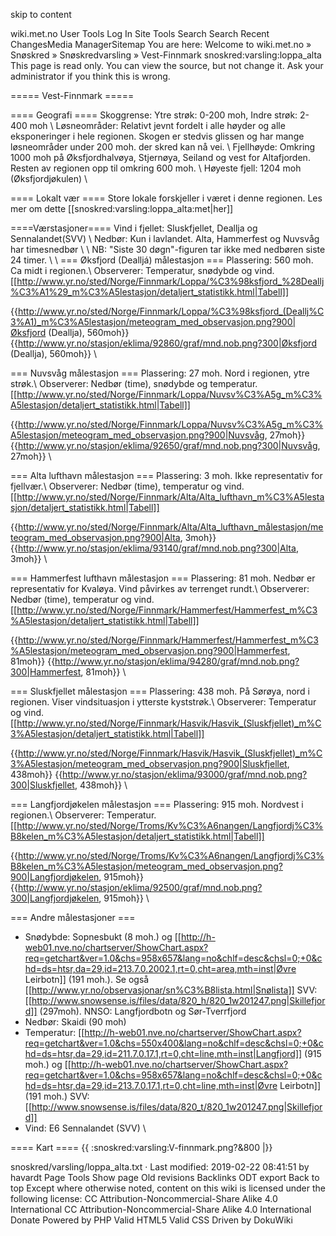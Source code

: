 skip to content

wiki.met.no
User Tools
Log In
Site Tools
Search
Search
Recent ChangesMedia ManagerSitemap
You are here: Welcome to wiki.met.no » Snøskred » Snøskredvarsling » Vest-Finnmark
snoskred:varsling:loppa_alta
This page is read only. You can view the source, but not change it. Ask your administrator if you think this is wrong.

 
===== Vest-Finnmark =====

==== Geografi ====
Skoggrense: Ytre strøk: 0-200 moh, Indre strøk: 2-400 moh \\
Løsneområder: Relativt jevnt fordelt i alle høyder og alle eksponeringer i hele regionen. Skogen er stedvis glissen og har mange løsneområder under 200 moh. der skred kan nå vei. \\
Fjellhøyde: Omkring 1000 moh på Øksfjordhalvøya, Stjernøya, Seiland og vest for Altafjorden. Resten av regionen opp til omkring 600 moh. \\
Høyeste fjell: 1204 moh (Øksfjordjøkulen) \\

==== Lokalt vær ====
Store lokale forskjeller i været i denne regionen. Les mer om dette [[snoskred:varsling:loppa_alta:met|her]]

====Værstasjoner====
Vind i fjellet: Sluskfjellet, Deallja og Sennalandet(SVV) \\
Nedbør: Kun i lavlandet. Alta, Hammerfest og Nuvsvåg har timesnedbør \\
\\
NB: "Siste 30 døgn"-figuren tar ikke med nedbøren siste 24 timer. \\
\\
=== Øksfjord (Dealljá) målestasjon ===
Plassering:  560 moh. Ca midt i regionen.\\
Observerer: Temperatur, snødybde og vind. [[http://www.yr.no/sted/Norge/Finnmark/Loppa/%C3%98ksfjord_%28Deallj%C3%A1%29_m%C3%A5lestasjon/detaljert_statistikk.html|Tabell]]

{{http://www.yr.no/sted/Norge/Finnmark/Loppa/%C3%98ksfjord_(Deallj%C3%A1)_m%C3%A5lestasjon/meteogram_med_observasjon.png?900|Øksfjord (Deallja), 560moh}}
{{http://www.yr.no/stasjon/eklima/92860/graf/mnd.nob.png?300|Øksfjord (Deallja), 560moh}}
\\

=== Nuvsvåg målestasjon ===
Plassering:  27 moh. Nord i regionen, ytre strøk.\\
Observerer: Nedbør (time), snødybde og temperatur. [[http://www.yr.no/sted/Norge/Finnmark/Loppa/Nuvsv%C3%A5g_m%C3%A5lestasjon/detaljert_statistikk.html|Tabell]]

{{http://www.yr.no/sted/Norge/Finnmark/Loppa/Nuvsv%C3%A5g_m%C3%A5lestasjon/meteogram_med_observasjon.png?900|Nuvsvåg, 27moh}}
{{http://www.yr.no/stasjon/eklima/92650/graf/mnd.nob.png?300|Nuvsvåg, 27moh}}
\\

=== Alta lufthavn målestasjon ===
Plassering:  3 moh. Ikke representativ for fjellvær.\\
Observerer: Nedbør (time), temperatur og vind. [[http://www.yr.no/sted/Norge/Finnmark/Alta/Alta_lufthavn_m%C3%A5lestasjon/detaljert_statistikk.html|Tabell]]

{{http://www.yr.no/sted/Norge/Finnmark/Alta/Alta_lufthavn_målestasjon/meteogram_med_observasjon.png?900|Alta, 3moh}}
{{http://www.yr.no/stasjon/eklima/93140/graf/mnd.nob.png?300|Alta, 3moh}}
\\


=== Hammerfest lufthavn målestasjon ===
Plassering:  81 moh. Nedbør er representativ for Kvaløya. Vind påvirkes av terrenget rundt.\\
Observerer: Nedbør (time), temperatur og vind. [[http://www.yr.no/sted/Norge/Finnmark/Hammerfest/Hammerfest_m%C3%A5lestasjon/detaljert_statistikk.html|Tabell]]

{{http://www.yr.no/sted/Norge/Finnmark/Hammerfest/Hammerfest_m%C3%A5lestasjon/meteogram_med_observasjon.png?900|Hammerfest, 81moh}}
{{http://www.yr.no/stasjon/eklima/94280/graf/mnd.nob.png?300|Hammerfest, 81moh}}
\\

=== Sluskfjellet målestasjon ===
Plassering:  438 moh. På Sørøya, nord i regionen. Viser vindsituasjon i ytterste kyststrøk.\\
Observerer: Temperatur og vind. [[http://www.yr.no/sted/Norge/Finnmark/Hasvik/Hasvik_(Sluskfjellet)_m%C3%A5lestasjon/detaljert_statistikk.html|Tabell]]

{{http://www.yr.no/sted/Norge/Finnmark/Hasvik/Hasvik_(Sluskfjellet)_m%C3%A5lestasjon/meteogram_med_observasjon.png?900|Sluskfjellet, 438moh}}
{{http://www.yr.no/stasjon/eklima/93000/graf/mnd.nob.png?300|Sluskfjellet, 438moh}}
\\

=== Langfjordjøkelen målestasjon ===
Plassering:  915 moh. Nordvest i regionen.\\
Observerer: Temperatur. [[http://www.yr.no/sted/Norge/Troms/Kv%C3%A6nangen/Langfjordj%C3%B8kelen_m%C3%A5lestasjon/detaljert_statistikk.html|Tabell]]

{{http://www.yr.no/sted/Norge/Troms/Kv%C3%A6nangen/Langfjordj%C3%B8kelen_m%C3%A5lestasjon/meteogram_med_observasjon.png?900|Langfjordjøkelen, 915moh}}
{{http://www.yr.no/stasjon/eklima/92500/graf/mnd.nob.png?300|Langfjordjøkelen, 915moh}}
\\

=== Andre målestasjoner ===

  * Snødybde: Sopnesbukt (8 moh.) og [[http://h-web01.nve.no/chartserver/ShowChart.aspx?req=getchart&ver=1.0&chs=958x657&lang=no&chlf=desc&chsl=0;+0&chd=ds=htsr,da=29,id=213.7.0.2002.1,rt=0,cht=area,mth=inst|Øvre Leirbotn]] (191 moh.). Se også [[http://www.yr.no/observasjonar/sn%C3%B8lista.html|Snølista]] SVV: [[http://www.snowsense.is/files/data/820_h/820_1w201247.png|Skillefjord]] (297moh). NNSO: Langfjordbotn og Sør-Tverrfjord
  * Nedbør: Skaidi (90 moh)
  * Temperatur: [[http://h-web01.nve.no/chartserver/ShowChart.aspx?req=getchart&ver=1.0&chs=550x400&lang=no&chlf=desc&chsl=0;+0&chd=ds=htsr,da=29,id=211.7.0.17.1,rt=0,cht=line,mth=inst|Langfjord]] (915 moh.) og [[http://h-web01.nve.no/chartserver/ShowChart.aspx?req=getchart&ver=1.0&chs=958x657&lang=no&chlf=desc&chsl=0;+0&chd=ds=htsr,da=29,id=213.7.0.17.1,rt=0,cht=line,mth=inst|Øvre Leirbotn]] (191 moh.) SVV: [[http://www.snowsense.is/files/data/820_t/820_1w201247.png|Skillefjord]]
  * Vind: E6 Sennalandet (SVV)
\\


==== Kart ====
{{ :snoskred:varsling:V-finnmark.png?&800 |}}
 
snoskred/varsling/loppa_alta.txt · Last modified: 2019-02-22 08:41:51 by havardt
Page Tools
Show page
Old revisions
Backlinks
ODT export
Back to top
Except where otherwise noted, content on this wiki is licensed under the following license: CC Attribution-Noncommercial-Share Alike 4.0 International
CC Attribution-Noncommercial-Share Alike 4.0 International  Donate  Powered by PHP  Valid HTML5  Valid CSS  Driven by DokuWiki

